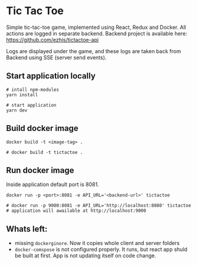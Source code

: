 # Tic Tac Toe 
Simple tic-tac-toe game, implemented using React, Redux and Docker.
All actions are logged in separate backend. Backend project is available here: https://github.com/ezhis/tictactoe-api

Logs are displayed under the game, and these logs are taken back from Backend using SSE (server send events). 

## Start application locally
```
# intall npm-modules
yarn install

# start application
yarn dev
```

## Build docker image
```
docker build -t <image-tag> .

# docker build -t tictactoe .
```

## Run docker image
Inside application default port is 8081.

```
docker run -p <port>:8081 -e API_URL='<backend-url>' tictactoe

# docker run -p 9000:8081 -e API_URL='http://localhost:8080' tictactoe
# application will awailable at http://localhost:9000 
```


## Whats left: 
- missing `dockerginore`. Now it copies whole client and server folders
- `docker-comspose` is not configured properly. It runs, but react app shuld be built at first. App is not updating itself on code change.
